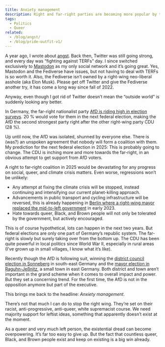 ```yaml
---
title: Anxiety management
description: Right and far-right parties are becoming more popular by the day. What does this mean for queer people like me?
tags:
  - Politics
  - Queer
related:
  - /blog/angst/
  - /blog/pride-outfit-v1/
---
```


A year ago, I wrote about [angst](/blog/angst/). Back then, Twitter was still going strong, and every day was “fighting against TERFs” day. I since switched exclusively to [Mastodon](https://mastodon.social/@mvsde) as my only social network and it’s going great. Yes, Mastodon and the Fediverse have issues, but not having to deal with TERFs is so worth it. Also, the Fediverse isn’t owned by a right-wing neo-liberal asshole (aka Elon Musk). Please get off Twitter and give the Fediverse another try, it has come a long way since fall of 2022.

Anyway, even though I got rid of Twitter doesn’t mean the “outside world” is suddenly looking any better.

In Germany, the far-right nationalist party [AfD is riding high in election surveys](https://www.dw.com/en/poll-far-right-afd-is-germanys-second-strongest-party/a-66154675). 20 % would vote for them in the next federal election, making the AfD the second strongest party right after the other right-wing party CDU (28 %).

Up until now, the AfD was isolated, shunned by everyone else. There is (was?) an unspoken agreement that nobody will form a coalition with them. My prediction for the next federal election in 2025: This is probably going to change. The CDU is inching more and more towards the far-right, in an obvious attempt to get support from AfD voters.

A right to far-right coalition in 2025 would be devastating for any progress on social, queer, and climate crisis matters. Even worse, regressions won’t be unlikely:

- Any attempt at fixing the climate crisis will be stopped, instead continuing and intensifying our current planet-killing approach.
- Advancements in public transport and cycling infrastructure will be reversed, this is already happening in [Berlin where a right-wing mayor replaced the mid-to-left government](https://en.wikipedia.org/wiki/2023_Berlin_state_election) in early 2023.
- Hate towards queer, Black, and Brown people will not only be tolerated by the government, but actively encouraged.

This is of course hypothetical, lots can happen in the next two years. But federal elections are only one part of Germany’s republic system. The far-right is slowly but surely taking over from the bottom up. The CDU has been quite powerful in local politics since World War II, especially in rural areas (I’ve grown up in small villages, I know what it’s like).

Recently though the AfD is following suit, winning the [district council election in Sonneberg](https://www.dw.com/en/germany-far-right-afd-wins-first-governing-post/a-66024256) in south-east Germany and the [mayor election in Raguhn-Jeßnitz](https://www.dw.com/en/why-is-far-right-populism-becoming-more-popular-in-germany/a-66084741), a small town in east Germany. Both district and town aren’t important in the grand scheme when it comes to overall impact and power. But they set a concerning trend. For the first time, the AfD is not in the opposition anymore but part of the executive.

This brings me back to the headline: _Anxiety management_.

There’s not that much I can do to stop the right wing. They’re set on their racist, anti-progressive, anti-queer, white supremacist course. We need majority support for leftist ideas, something that apparently doesn’t exist at the moment.

As a queer and very much left person, the existential dread can become overpowering. It’s far too easy to give up. But the fact that countless queer, Black, and Brown people exist and keep on existing is a big win already.
